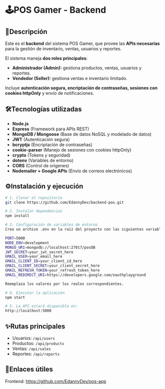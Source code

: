 # 🕹️POS Gamer - Backend  

## 📌Descripción  
Este es el **backend** del sistema POS Gamer, que provee las **APIs necesarias** para la gestión de inventario, ventas, usuarios y reportes.  

El sistema maneja **dos roles principales**:  
- **Administrador (Admin):** gestiona productos, ventas, usuarios y reportes.  
- **Vendedor (Seller):** gestiona ventas e inventario limitado.  

Incluye **autenticación segura, encriptación de contraseñas, sesiones con cookies httpOnly** y envío de notificaciones.  

## 🛠️Tecnologías utilizadas  

- **Node.js**  
- **Express** (Framework para APIs REST)  
- **MongoDB / Mongoose** (Base de datos NoSQL y modelado de datos)  
- **JWT** (Autenticación segura)  
- **bcryptjs** (Encriptación de contraseñas)  
- **cookie-parser** (Manejo de sesiones con cookies httpOnly)  
- **crypto** (Tokens y seguridad)  
- **dotenv** (Variables de entorno)  
- **CORS** (Control de orígenes)  
- **Nodemailer + Google APIs** (Envío de correos electrónicos)  

## ⚙️Instalación y ejecución  

```bash
# 1. Clonar el repositorio
git clone https://github.com/EdannyDev/backend-pos.git

# 2. Instalar dependencias
npm install

# 3. Configuración de variables de entorno
Crea un archivo .env en la raíz del proyecto con las siguientes variables:

PORT=5000
NODE_ENV=development
MONGO_URI=mongodb://localhost:27017/posDB
JWT_SECRET=your_jwt_secret_here
GMAIL_USER=your_email_here
GMAIL_CLIENT_ID=your_client_id_here
GMAIL_CLIENT_SECRET=your_client_secret_here
GMAIL_REFRESH_TOKEN=your_refresh_token_here
GMAIL_REDIRECT_URI=https://developers.google.com/oauthplayground

Reemplaza los valores por los reales correspondientes.

# 4. Ejecutar la aplicación
npm start

# 5. La API estará disponible en:
http://localhost:5000

```

## ✨Rutas principales
- Usuarios: `/api/users`
- Productos: `/api/products`
- Ventas: `/api/sales`
- Reportes: `/api/reports`

## 🔗Enlaces útiles
Frontend: https://github.com/EdannyDev/pos-app
